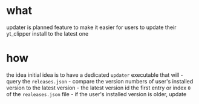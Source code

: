# what
updater is planned feature to make it easier for users to update their yt_clipper install to the latest one

# how
the idea initial idea is to have a dedicated `updater` executable that will
    - query the `releases.json`
    - compare the version numbers of user's installed version to the latest version
        - the latest version id the first entry or index `0` of the `realeases.json` file
    - if the user's installed version is older, update